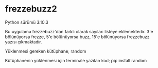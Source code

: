 # frezzebuzz2
Python sürümü 3.10.3

Bu uygulama frezzebuzz'dan farklı olarak sayıları listeye eklemektedir. 3'e bölünüyorsa frezze, 5'e bölünüyorsa buzz, 15'e bölünüyorsa frezzebuzz yazısı çıkmaktadır.

Yüklenmesi gereken kütüphane;
random

Kütüphanenin yüklenmesi için terminale yazılan kod;
pip install random
